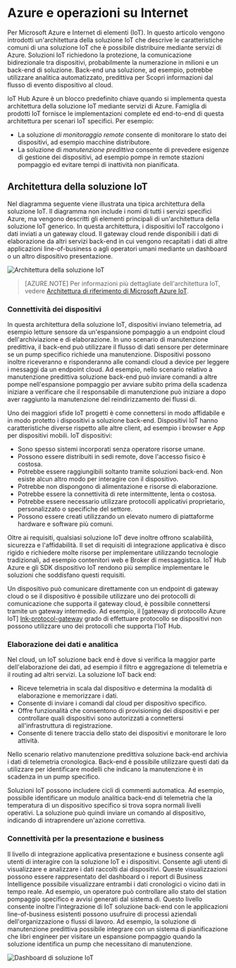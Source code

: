 
# <a name="azure-and-internet-of-things"></a>Azure e operazioni su Internet

Per Microsoft Azure e Internet di elementi (IoT). In questo articolo vengono introdotti un'architettura della soluzione IoT che descrive le caratteristiche comuni di una soluzione IoT che è possibile distribuire mediante servizi di Azure. Soluzioni IoT richiedono la protezione, la comunicazione bidirezionale tra dispositivi, probabilmente la numerazione in milioni e un back-end di soluzione. Back-end una soluzione, ad esempio, potrebbe utilizzare analitica automatizzato, predittiva per Scopri informazioni dal flusso di evento dispositivo al cloud.

IoT Hub Azure è un blocco predefinito chiave quando si implementa questa architettura della soluzione IoT mediante servizi di Azure. Famiglia di prodotti IoT fornisce le implementazioni complete ed end-to-end di questa architettura per scenari IoT specifici. Per esempio: 

- La soluzione *di monitoraggio remote* consente di monitorare lo stato dei dispositivi, ad esempio macchine distributore. 
- La soluzione di *manutenzione predittiva* consente di prevedere esigenze di gestione dei dispositivi, ad esempio pompe in remote stazioni pompaggio ed evitare tempi di inattività non pianificata.

## <a name="iot-solution-architecture"></a>Architettura della soluzione IoT

Nel diagramma seguente viene illustrata una tipica architettura della soluzione IoT. Il diagramma non include i nomi di tutti i servizi specifici Azure, ma vengono descritti gli elementi principali di un'architettura della soluzione IoT generico. In questa architettura, i dispositivi IoT raccolgono i dati inviati a un gateway cloud. Il gateway cloud rende disponibili i dati di elaborazione da altri servizi back-end in cui vengono recapitati i dati di altre applicazioni line-of-business o agli operatori umani mediante un dashboard o un altro dispositivo presentazione.

![Architettura della soluzione IoT][img-solution-architecture]

> [AZURE.NOTE] Per informazioni più dettagliate dell'architettura IoT, vedere [Architettura di riferimento di Microsoft Azure IoT][lnk-refarch].

### <a name="device-connectivity"></a>Connettività dei dispositivi

In questa architettura della soluzione IoT, dispositivi inviano telemetria, ad esempio letture sensore da un'espansione pompaggio a un endpoint cloud dell'archiviazione e di elaborazione. In uno scenario di manutenzione predittiva, il back-end può utilizzare il flusso di dati sensore per determinare se un pump specifico richiede una manutenzione. Dispositivi possono inoltre riceveranno e risponderanno alle comandi cloud a device per leggere i messaggi da un endpoint cloud. Ad esempio, nello scenario relativo a manutenzione predittiva soluzione back-end può inviare comandi a altre pompe nell'espansione pompaggio per avviare subito prima della scadenza iniziare a verificare che il responsabile di manutenzione può iniziare a dopo aver raggiunto la manutenzione del reindirizzamento dei flussi di.

Uno dei maggiori sfide IoT progetti è come connettersi in modo affidabile e in modo protetto i dispositivi a soluzione back-end. Dispositivi IoT hanno caratteristiche diverse rispetto alle altre client, ad esempio i browser e App per dispositivi mobili. IoT dispositivi:

- Sono spesso sistemi incorporati senza operatore risorse umane.
- Possono essere distribuiti in sedi remote, dove l'accesso fisico è costosa.
- Potrebbe essere raggiungibili soltanto tramite soluzioni back-end. Non esiste alcun altro modo per interagire con il dispositivo.
- Potrebbe non dispongono di alimentazione e risorse di elaborazione.
- Potrebbe essere la connettività di rete intermittente, lenta o costosa.
- Potrebbe essere necessario utilizzare protocolli applicativi proprietario, personalizzato o specifiche del settore.
- Possono essere creati utilizzando un elevato numero di piattaforme hardware e software più comuni.

Oltre ai requisiti, qualsiasi soluzione IoT deve inoltre offrono scalabilità, sicurezza e l'affidabilità. Il set di requisiti di integrazione applicativa è disco rigido e richiedere molte risorse per implementare utilizzando tecnologie tradizionali, ad esempio contenitori web e Broker di messaggistica. IoT Hub Azure e gli SDK dispositivo IoT rendono più semplice implementare le soluzioni che soddisfano questi requisiti.

Un dispositivo può comunicare direttamente con un endpoint di gateway cloud o se il dispositivo è possibile utilizzare uno dei protocolli di comunicazione che supporta il gateway cloud, è possibile connettersi tramite un gateway intermedio. Ad esempio, il [gateway di protocollo Azure IoT] [ lnk-protocol-gateway] grado di effettuare protocollo se dispositivi non possono utilizzare uno dei protocolli che supporta l'IoT Hub.

### <a name="data-processing-and-analytics"></a>Elaborazione dei dati e analitica

Nel cloud, un IoT soluzione back end è dove si verifica la maggior parte dell'elaborazione dei dati, ad esempio il filtro e aggregazione di telemetria e il routing ad altri servizi. La soluzione IoT back end:

- Riceve telemetria in scala dal dispositivo e determina la modalità di elaborazione e memorizzare i dati. 
- Consente di inviare i comandi dal cloud per dispositivo specifico.
- Offre funzionalità che consentono di provisioning dei dispositivi e per controllare quali dispositivi sono autorizzati a connettersi all'infrastruttura di registrazione.
- Consente di tenere traccia dello stato dei dispositivi e monitorare le loro attività.

Nello scenario relativo manutenzione predittiva soluzione back-end archivia i dati di telemetria cronologica. Back-end è possibile utilizzare questi dati da utilizzare per identificare modelli che indicano la manutenzione è in scadenza in un pump specifico.

Soluzioni IoT possono includere cicli di commenti automatica. Ad esempio, possibile identificare un modulo analitica back-end di telemetria che la temperatura di un dispositivo specifico si trova sopra normali livelli operativi. La soluzione può quindi inviare un comando al dispositivo, indicando di intraprendere un'azione correttiva.

### <a name="presentation-and-business-connectivity"></a>Connettività per la presentazione e business

Il livello di integrazione applicativa presentazione e business consente agli utenti di interagire con la soluzione IoT e i dispositivi. Consente agli utenti di visualizzare e analizzare i dati raccolti dai dispositivi. Queste visualizzazioni possono essere rappresentato del dashboard o i report di Business Intelligence possibile visualizzare entrambi i dati cronologici o vicino dati in tempo reale. Ad esempio, un operatore può controllare allo stato del station pompaggio specifico e avvisi generati dal sistema di. Questo livello consente inoltre l'integrazione di IoT soluzione back-end con le applicazioni line-of-business esistenti possono usufruire di processi aziendali dell'organizzazione o flussi di lavoro. Ad esempio, la soluzione di manutenzione predittiva possibile integrare con un sistema di pianificazione che libri engineer per visitare un espansione pompaggio quando la soluzione identifica un pump che necessitano di manutenzione.

![Dashboard di soluzione IoT][img-dashboard]

[img-solution-architecture]: ./media/iot-azure-and-iot/iot-reference-architecture.png
[img-dashboard]: ./media/iot-azure-and-iot/iot-suite.png

[lnk-machinelearning]: http://azure.microsoft.com/documentation/services/machine-learning/
[Azure IoT Suite]: http://azure.microsoft.com/solutions/iot
[lnk-protocol-gateway]:  ../articles/iot-hub/iot-hub-protocol-gateway.md
[lnk-refarch]: http://download.microsoft.com/download/A/4/D/A4DAD253-BC21-41D3-B9D9-87D2AE6F0719/Microsoft_Azure_IoT_Reference_Architecture.pdf
